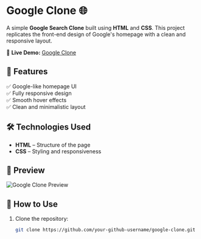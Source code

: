 # Google Clone 🌐  

A simple **Google Search Clone** built using **HTML** and **CSS**. This project replicates the front-end design of Google's homepage with a clean and responsive layout.  

🔗 **Live Demo:** [Google Clone](https://saikiran-googleclone.netlify.app/)  

## 🚀 Features  
✅ Google-like homepage UI  
✅ Fully responsive design  
✅ Smooth hover effects  
✅ Clean and minimalistic layout  

## 🛠️ Technologies Used  
- **HTML** – Structure of the page  
- **CSS** – Styling and responsiveness  

## 📸 Preview  
![Google Clone Preview](add-screenshot-url-here)  

## 📂 How to Use  
1. Clone the repository:  
   ```sh
   git clone https://github.com/your-github-username/google-clone.git
